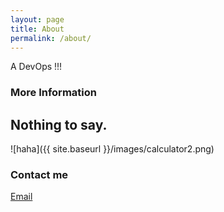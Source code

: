 ```yaml
---
layout: page
title: About
permalink: /about/
---
```


A DevOps !!!

### More Information

Nothing to say.
--------------------------------
![haha]({{ site.baseurl }}/images/calculator2.png)

### Contact me

[Email](mailto:jonathan_wei@126.com)
